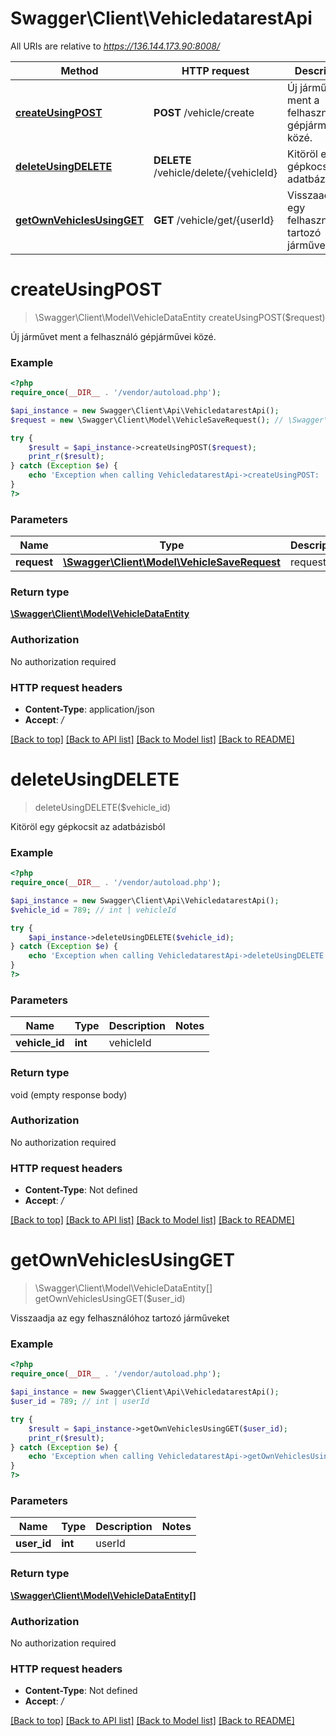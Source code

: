 # Swagger\Client\VehicledatarestApi

All URIs are relative to *https://136.144.173.90:8008/*

Method | HTTP request | Description
------------- | ------------- | -------------
[**createUsingPOST**](VehicledatarestApi.md#createUsingPOST) | **POST** /vehicle/create | Új járművet ment a felhasználó gépjárművei közé.
[**deleteUsingDELETE**](VehicledatarestApi.md#deleteUsingDELETE) | **DELETE** /vehicle/delete/{vehicleId} | Kitöröl egy gépkocsit az adatbázisból
[**getOwnVehiclesUsingGET**](VehicledatarestApi.md#getOwnVehiclesUsingGET) | **GET** /vehicle/get/{userId} | Visszaadja az egy felhasználóhoz tartozó járműveket


# **createUsingPOST**
> \Swagger\Client\Model\VehicleDataEntity createUsingPOST($request)

Új járművet ment a felhasználó gépjárművei közé.

### Example
```php
<?php
require_once(__DIR__ . '/vendor/autoload.php');

$api_instance = new Swagger\Client\Api\VehicledatarestApi();
$request = new \Swagger\Client\Model\VehicleSaveRequest(); // \Swagger\Client\Model\VehicleSaveRequest | request

try {
    $result = $api_instance->createUsingPOST($request);
    print_r($result);
} catch (Exception $e) {
    echo 'Exception when calling VehicledatarestApi->createUsingPOST: ', $e->getMessage(), PHP_EOL;
}
?>
```

### Parameters

Name | Type | Description  | Notes
------------- | ------------- | ------------- | -------------
 **request** | [**\Swagger\Client\Model\VehicleSaveRequest**](../Model/\Swagger\Client\Model\VehicleSaveRequest.md)| request |

### Return type

[**\Swagger\Client\Model\VehicleDataEntity**](../Model/VehicleDataEntity.md)

### Authorization

No authorization required

### HTTP request headers

 - **Content-Type**: application/json
 - **Accept**: *_/_*

[[Back to top]](#) [[Back to API list]](../../README.md#documentation-for-api-endpoints) [[Back to Model list]](../../README.md#documentation-for-models) [[Back to README]](../../README.md)

# **deleteUsingDELETE**
> deleteUsingDELETE($vehicle_id)

Kitöröl egy gépkocsit az adatbázisból

### Example
```php
<?php
require_once(__DIR__ . '/vendor/autoload.php');

$api_instance = new Swagger\Client\Api\VehicledatarestApi();
$vehicle_id = 789; // int | vehicleId

try {
    $api_instance->deleteUsingDELETE($vehicle_id);
} catch (Exception $e) {
    echo 'Exception when calling VehicledatarestApi->deleteUsingDELETE: ', $e->getMessage(), PHP_EOL;
}
?>
```

### Parameters

Name | Type | Description  | Notes
------------- | ------------- | ------------- | -------------
 **vehicle_id** | **int**| vehicleId |

### Return type

void (empty response body)

### Authorization

No authorization required

### HTTP request headers

 - **Content-Type**: Not defined
 - **Accept**: *_/_*

[[Back to top]](#) [[Back to API list]](../../README.md#documentation-for-api-endpoints) [[Back to Model list]](../../README.md#documentation-for-models) [[Back to README]](../../README.md)

# **getOwnVehiclesUsingGET**
> \Swagger\Client\Model\VehicleDataEntity[] getOwnVehiclesUsingGET($user_id)

Visszaadja az egy felhasználóhoz tartozó járműveket

### Example
```php
<?php
require_once(__DIR__ . '/vendor/autoload.php');

$api_instance = new Swagger\Client\Api\VehicledatarestApi();
$user_id = 789; // int | userId

try {
    $result = $api_instance->getOwnVehiclesUsingGET($user_id);
    print_r($result);
} catch (Exception $e) {
    echo 'Exception when calling VehicledatarestApi->getOwnVehiclesUsingGET: ', $e->getMessage(), PHP_EOL;
}
?>
```

### Parameters

Name | Type | Description  | Notes
------------- | ------------- | ------------- | -------------
 **user_id** | **int**| userId |

### Return type

[**\Swagger\Client\Model\VehicleDataEntity[]**](../Model/VehicleDataEntity.md)

### Authorization

No authorization required

### HTTP request headers

 - **Content-Type**: Not defined
 - **Accept**: *_/_*

[[Back to top]](#) [[Back to API list]](../../README.md#documentation-for-api-endpoints) [[Back to Model list]](../../README.md#documentation-for-models) [[Back to README]](../../README.md)

